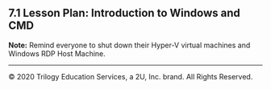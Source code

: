 ## 7.1 Lesson Plan: Introduction to Windows and CMD

**Note:** Remind everyone to shut down their Hyper-V virtual machines and Windows RDP Host Machine.

----

© 2020 Trilogy Education Services, a 2U, Inc. brand. All Rights Reserved.
